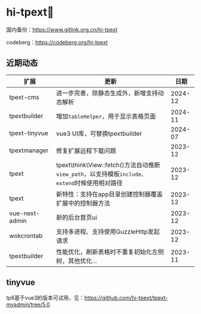 # hi-tpext👋

国内备份：<https://www.gitlink.org.cn/hi-tpext>

codeberg：<https://codeberg.org/hi-tpext>

## 近期动态

|  扩展           | 更新   | 日期 |
|  ----           | ----  |----  |
| tpext-cms       |进一步完善，除静态生成外，新增支持动态解析|2024-12|
| tpextbuilder    |增加`tableHelper`，用于显示表格页面|2024-11|
| tpext-tinyvue   |vue3 UI库，可替换tpextbuilder|2024-07|
| tpextmanager    | 修复扩展远程下载问题 |  2023-12   |
| tpext           | tpext\think\View::fetch()方法自动推断`view_path`，以支持模板`include`、`extend`时候使用相对路径 |  2023-12   |
| tpext           | 新特性：支持在app目录创建控制器覆盖扩展中的控制器方法 |  2023-12   |
| vue-next-admin  | 新的后台首页ui                                     |  2023-12   |
| wokcrontab      | 支持多进程、支持使用GuzzleHttp发起请求               |  2023-12  |
| tpextbuilder    | 性能优化，刷新表格时不重复初始化左侧树，其他优化...    |  2023-11  |

## tinyvue
tp6基于vue3的版本可试用，见：https://github.com/hi-tpext/tpext-myadmin/tree/5.0
